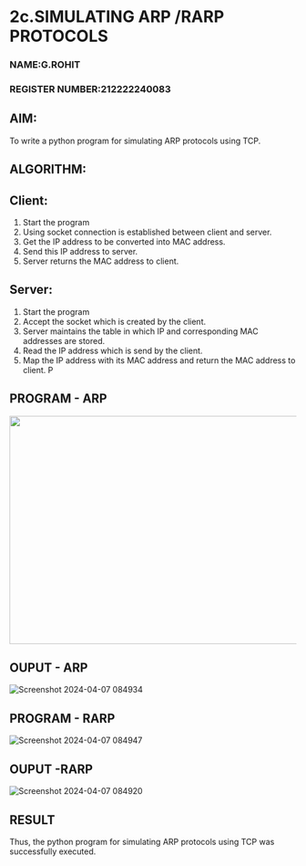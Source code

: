 # 2c.SIMULATING ARP /RARP PROTOCOLS
### NAME:G.ROHIT
### REGISTER NUMBER:212222240083

## AIM:
To write a python program for simulating ARP protocols using TCP.
## ALGORITHM:
## Client:
1. Start the program
2. Using socket connection is established between client and server.
3. Get the IP address to be converted into MAC address.
4. Send this IP address to server.
5. Server returns the MAC address to client.
## Server:
1. Start the program
2. Accept the socket which is created by the client.
3. Server maintains the table in which IP and corresponding MAC addresses are
stored.
4. Read the IP address which is send by the client.
5. Map the IP address with its MAC address and return the MAC address to client.
P
## PROGRAM - ARP
 <img src="https://github.com/Akshaya-SK/2c.ARP_RARP_PROTOCOLS/assets/149347593/235d449e-d2e6-4fcb-bdb6-66c6fe605c38.type" width="1000" height="400">

## OUPUT - ARP
![Screenshot 2024-04-07 084934](https://github.com/Akshaya-SK/2c.ARP_RARP_PROTOCOLS/assets/149347593/ea23b4ad-5ee8-43ec-9a63-4db8dbefb30f)

## PROGRAM - RARP
![Screenshot 2024-04-07 084947](https://github.com/Akshaya-SK/2c.ARP_RARP_PROTOCOLS/assets/149347593/4b472f73-25e7-4832-bb42-9c2be201aadc)
## OUPUT -RARP
![Screenshot 2024-04-07 084920](https://github.com/Akshaya-SK/2c.ARP_RARP_PROTOCOLS/assets/149347593/a3a8c868-fba1-4429-a070-8425324a096b)

## RESULT
Thus, the python program for simulating ARP protocols using TCP was successfully 
executed.
